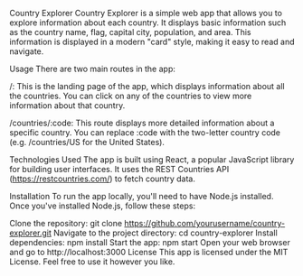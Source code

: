 Country Explorer
Country Explorer is a simple web app that allows you to explore information about each country. It displays basic information such as the country name, flag, capital city, population, and area. This information is displayed in a modern "card" style, making it easy to read and navigate.

Usage
There are two main routes in the app:

/: This is the landing page of the app, which displays information about all the countries. You can click on any of the countries to view more information about that country.

/countries/:code: This route displays more detailed information about a specific country. You can replace :code with the two-letter country code (e.g. /countries/US for the United States).

Technologies Used
The app is built using React, a popular JavaScript library for building user interfaces. It uses the REST Countries API (https://restcountries.com/) to fetch country data.

Installation
To run the app locally, you'll need to have Node.js installed. Once you've installed Node.js, follow these steps:

Clone the repository: git clone https://github.com/yourusername/country-explorer.git
Navigate to the project directory: cd country-explorer
Install dependencies: npm install
Start the app: npm start
Open your web browser and go to http://localhost:3000
License
This app is licensed under the MIT License. Feel free to use it however you like.